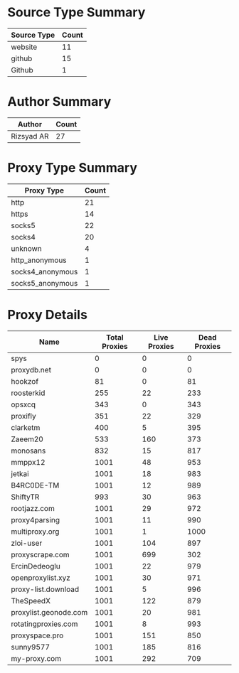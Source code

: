# Source Type Summary

| Source Type | Count |
|-------------|-------|
| website | 11 |
| github | 15 |
| Github | 1 |


# Author Summary

| Author | Count |
|--------|-------|
| Rizsyad AR | 27 |


# Proxy Type Summary

| Proxy Type | Count |
|------------|-------|
| http | 21 |
| https | 14 |
| socks5 | 22 |
| socks4 | 20 |
| unknown | 4 |
| http_anonymous | 1 |
| socks4_anonymous | 1 |
| socks5_anonymous | 1 |


# Proxy Details

| Name | Total Proxies | Live Proxies | Dead Proxies |
|------|---------------|--------------|---------------|
| spys | 0 | 0 | 0 |
| proxydb.net | 0 | 0 | 0 |
| hookzof | 81 | 0 | 81 |
| roosterkid | 255 | 22 | 233 |
| opsxcq | 343 | 0 | 343 |
| proxifly | 351 | 22 | 329 |
| clarketm | 400 | 5 | 395 |
| Zaeem20 | 533 | 160 | 373 |
| monosans | 832 | 15 | 817 |
| mmppx12 | 1001 | 48 | 953 |
| jetkai | 1001 | 18 | 983 |
| B4RC0DE-TM | 1001 | 12 | 989 |
| ShiftyTR | 993 | 30 | 963 |
| rootjazz.com | 1001 | 29 | 972 |
| proxy4parsing | 1001 | 11 | 990 |
| multiproxy.org | 1001 | 1 | 1000 |
| zloi-user | 1001 | 104 | 897 |
| proxyscrape.com | 1001 | 699 | 302 |
| ErcinDedeoglu | 1001 | 22 | 979 |
| openproxylist.xyz | 1001 | 30 | 971 |
| proxy-list.download | 1001 | 5 | 996 |
| TheSpeedX | 1001 | 122 | 879 |
| proxylist.geonode.com | 1001 | 20 | 981 |
| rotatingproxies.com | 1001 | 8 | 993 |
| proxyspace.pro | 1001 | 151 | 850 |
| sunny9577 | 1001 | 185 | 816 |
| my-proxy.com | 1001 | 292 | 709 |
